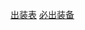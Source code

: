 [出装表](https://zhidao.baidu.com/question/352837189.html)
[必出装备](http://fight.pcgames.com.cn/imba/news/1210/2651324.html)
